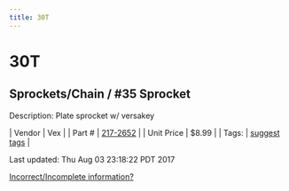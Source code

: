 ```yaml
---
title: 30T
---
```


# 30T
## Sprockets/Chain / #35 Sprocket
Description: 	Plate sprocket w/ versakey 

| Vendor | Vex | 
| Part # | [217-2652](http://www.vexrobotics.com/vexpro/motion/sprockets-and-chain/35-sprockets.html) | 
| Unit Price | $8.99 | 
| Tags: | [suggest tags](https://docs.google.com/forms/d/e/1FAIpQLSeWyY8v3RgOty-MyWmh9U0iivNYN_molChYyS-0U-o-kOAv_g/viewform) | 

Last updated: Thu Aug 03 23:18:22 PDT 2017

 [Incorrect/Incomplete information?](https://docs.google.com/forms/d/e/1FAIpQLSeWyY8v3RgOty-MyWmh9U0iivNYN_molChYyS-0U-o-kOAv_g/viewform)